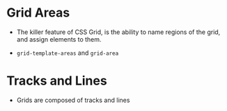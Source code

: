 # Grid Areas

- The killer feature of CSS Grid, is the ability to name regions of the grid, and assign elements to them.

- `grid-template-areas` and `grid-area`

# Tracks and Lines
- Grids are composed of tracks and lines